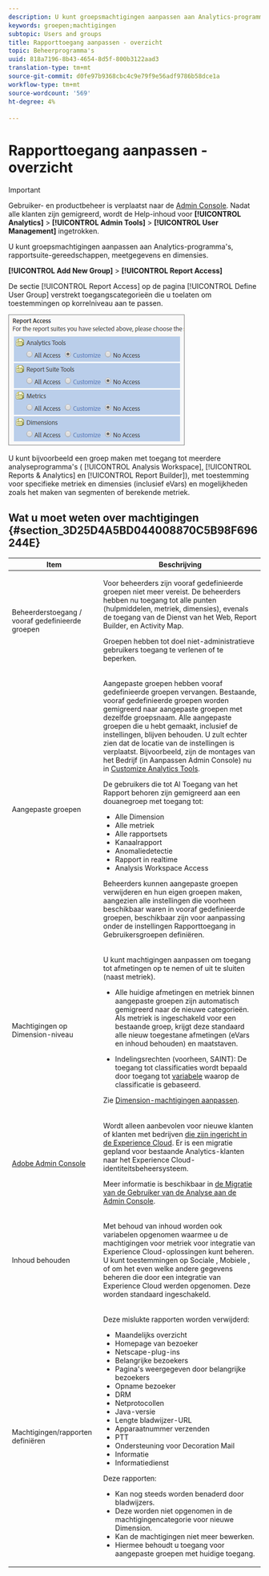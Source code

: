```yaml
---
description: U kunt groepsmachtigingen aanpassen aan Analytics-programma's, rapportsuite-gereedschappen, meetgegevens en dimensies.
keywords: groepen;machtigingen
subtopic: Users and groups
title: Rapporttoegang aanpassen - overzicht
topic: Beheerprogramma's
uuid: 818a7196-8b43-4654-8d5f-800b3122aad3
translation-type: tm+mt
source-git-commit: d0fe97b9368cbc4c9e79f9e56adf9786b58dce1a
workflow-type: tm+mt
source-wordcount: '569'
ht-degree: 4%

---
```



# Rapporttoegang aanpassen - overzicht

>[!IMPORTANT]
>
>Gebruiker- en productbeheer is verplaatst naar de [Admin Console](https://helpx.adobe.com/nl/enterprise/using/admin-console.html). Nadat alle klanten zijn gemigreerd, wordt de Help-inhoud voor **[!UICONTROL Analytics]** > **[!UICONTROL Admin Tools]** > **[!UICONTROL User Management]** ingetrokken.

U kunt groepsmachtigingen aanpassen aan Analytics-programma&#39;s, rapportsuite-gereedschappen, meetgegevens en dimensies.

**[!UICONTROL Add New Group]** > **[!UICONTROL Report Access]**

De sectie [!UICONTROL Report Access] op de pagina [!UICONTROL Define User Group] verstrekt toegangscategorieën die u toelaten om toestemmingen op korrelniveau aan te passen.

![](assets/report-access.png)

U kunt bijvoorbeeld een groep maken met toegang tot meerdere analyseprogramma&#39;s ( [!UICONTROL Analysis Workspace], [!UICONTROL Reports & Analytics] en [!UICONTROL Report Builder]), met toestemming voor specifieke metriek en dimensies (inclusief eVars) en mogelijkheden zoals het maken van segmenten of berekende metriek.

## Wat u moet weten over machtigingen {#section_3D25D4A5BD044008870C5B98F696244E}

<table id="table_DB7806E05E2040EC9A4CB7C3596879EC"> 
 <thead> 
  <tr> 
   <th colname="col1" class="entry"> Item </th> 
   <th colname="col2" class="entry"> Beschrijving </th> 
  </tr> 
 </thead>
 <tbody> 
  <tr> 
   <td colname="col1"> <p>Beheerderstoegang / vooraf gedefinieerde groepen </p> </td> 
   <td colname="col2"> <p> Voor beheerders zijn vooraf gedefinieerde groepen niet meer vereist. De beheerders hebben nu toegang tot alle punten (hulpmiddelen, metriek, dimensies), evenals de toegang van de Dienst van het Web, Report Builder, en Activity Map. </p> <p>Groepen hebben tot doel niet-administratieve gebruikers toegang te verlenen of te beperken. </p> </td> 
  </tr> 
  <tr> 
   <td colname="col1"> <p>Aangepaste groepen </p> </td> 
   <td colname="col2"> <p> Aangepaste groepen hebben vooraf gedefinieerde groepen vervangen. Bestaande, vooraf gedefinieerde groepen worden gemigreerd naar aangepaste groepen met dezelfde groepsnaam. Alle aangepaste groepen die u hebt gemaakt, inclusief de instellingen, blijven behouden. U zult echter zien dat de locatie van de instellingen is verplaatst. Bijvoorbeeld, zijn de montages van het Bedrijf (in Aanpassen Admin Console) nu in <a href="/help/admin/user-management2/c-customize-report-access/groups-analytics-tools.md"> Customize Analytics Tools</a>. </p> <p> De gebruikers die tot <span class="term"> Al Toegang van het Rapport</span> behoren zijn gemigreerd aan een douanegroep met toegang tot: </p> 
    <ul id="ul_7E1B443DEEF7452E85FEB30CA0BBC8BE"> 
     <li id="li_A510C2A4129340E0AB08EEBDBE4AEAD9">Alle Dimension </li> 
     <li id="li_8BA1D7A2527C4F10AC93108B9E87F418">Alle metriek </li> 
     <li id="li_265830A2C6B94AF28720DA99980EAA51">Alle rapportsets </li> 
     <li id="li_685B99DEAB814D7B9C11B14AA4CB8CD4">Kanaalrapport </li> 
     <li id="li_B35420302AAB42509BD6AF0FA6349BF8">Anomaliedetectie </li> 
     <li id="li_3787E4696C454D3ABD1D75F6C282A9A2">Rapport in realtime </li> 
     <li id="li_3797DF9C40D1426588819116362962F5">Analysis Workspace Access </li> 
    </ul> <p>Beheerders kunnen aangepaste groepen verwijderen en hun eigen groepen maken, aangezien alle instellingen die voorheen beschikbaar waren in vooraf gedefinieerde groepen, beschikbaar zijn voor aanpassing onder de instellingen <span class="wintitle"> Rapporttoegang</span> in Gebruikersgroepen definiëren.</a> </p> </td> 
  </tr> 
  <tr> 
   <td colname="col1"> <p>Machtigingen op Dimension-niveau </p> </td> 
   <td colname="col2"> <p>U kunt machtigingen aanpassen om toegang tot afmetingen op te nemen of uit te sluiten (naast metriek). </p> 
    <ul id="ul_DA5A54223673474E9151AF979DA50659"> 
     <li id="li_C3E82F7BC07A4F2F83A85D3D511292CC"> <p>Alle huidige afmetingen en metriek binnen aangepaste groepen zijn automatisch gemigreerd naar de nieuwe categorieën. Als metriek is ingeschakeld voor een bestaande groep, krijgt deze standaard alle nieuw toegestane afmetingen (eVars en inhoud behouden) en maatstaven. </p> </li> 
     <li id="li_CC56F9181CC14AB59318628E72F2E8C9"> Indelingsrechten (voorheen, SAINT): De toegang tot classificaties wordt bepaald door toegang tot <a href="https://docs.adobe.com/content/help/en/analytics/components/classifications/c-classifications.html"> variabele</a> waarop de classificatie is gebaseerd. </li> 
    </ul> <p>Zie <a href="/help/admin/user-management2/c-customize-report-access/groups-dimensions.md"> Dimension-machtigingen aanpassen</a>. </p> </td> 
  </tr> 
  <tr> 
   <td colname="col1"> <p><a href="https://helpx.adobe.com/enterprise/using/admin-console.html"> Adobe Admin Console</a> </p> </td> 
   <td colname="col2"> <p>Wordt alleen aanbevolen voor nieuwe klanten of klanten met bedrijven <a href="https://docs.adobe.com/content/help/en/core-services/interface/about-core-services/core-services.html"> die zijn ingericht in de Experience Cloud</a>. Er is een migratie gepland voor bestaande <span class="keyword"> Analytics</span>-klanten naar het <span class="keyword"> Experience Cloud</span>-identiteitsbeheersysteem. </p> <p>Meer informatie is beschikbaar in <a href="https://docs.adobe.com/content/help/en/analytics/admin/user-product-management/user-management/migrate-users/c-migration-tool.html"> de Migratie van de Gebruiker van de Analyse aan de Admin Console</a>. </p> </td> 
  </tr> 
  <tr> 
   <td colname="col1"> <p>Inhoud behouden </p> </td> 
   <td colname="col2"> <p>Met behoud van inhoud worden ook variabelen opgenomen waarmee u de machtigingen voor metriek voor integratie van Experience Cloud-oplossingen kunt beheren. U kunt toestemmingen op <span class="keyword"> Sociale </span>, <span class="keyword"> Mobiele </span>, of om het even welke andere gegevens beheren die door een <span class="keyword"> integratie van Experience Cloud</span> werden opgenomen. Deze worden standaard ingeschakeld. </p> </td> 
  </tr> 
  <tr> 
   <td colname="col1"> <p>Machtigingen/rapporten definiëren </p> </td> 
   <td colname="col2"> <p>Deze mislukte rapporten worden verwijderd: </p> 
    <ul id="ul_C0415CFF0562472297272EC58ECC0774"> 
     <li id="li_62B1CE33B1454987B878B321EB40D62E">Maandelijks overzicht </li> 
     <li id="li_71CD776D212540A18F9B083D2E11A296">Homepage van bezoeker </li> 
     <li id="li_406200AD68C74D11B5F53988A4E76A68">Netscape-plug-ins </li> 
     <li id="li_A124637D69C94C78921C8B028D890541">Belangrijke bezoekers </li> 
     <li id="li_5C26FF95371B4F3080FF75C7F8DE0F72">Pagina's weergegeven door belangrijke bezoekers </li> 
     <li id="li_E7E262BD0CF64E16B838F995F6A13B8A">Opname bezoeker </li> 
     <li id="li_0EDC74625C0D4B1A992FCA49B648E4C0">DRM </li> 
     <li id="li_ACC92E6EA188409486E7C943F26B9DAC">Netprotocollen </li> 
     <li id="li_6E18C4D12377416A8124BBD13164B03A">Java-versie </li> 
     <li id="li_1599265E59EF4F34BB406356410C9E68">Lengte bladwijzer-URL </li> 
     <li id="li_3035442010984C409089B21E03DB7BCC">Apparaatnummer verzenden </li> 
     <li id="li_6B2163ED8FC84EBF933D97A504B4D527">PTT </li> 
     <li id="li_0EB8A4A7619B45DF87109B183A7C69C8">Ondersteuning voor Decoration Mail </li> 
     <li id="li_989FAC662F7344E6BDDC517B79D4581E">Informatie </li> 
     <li id="li_F1FB7F8E415443F3B63F6D11D59A04AB">Informatiedienst </li> 
    </ul> <p>Deze rapporten: </p> 
    <ul id="ul_F71505C59F734EA9B541BF8AB9F9388F"> 
     <li id="li_7D461907B895447280E69CF1520DF47C">Kan nog steeds worden benaderd door bladwijzers. </li> 
     <li id="li_27BA2DD6BA4C446FBAA06B6C76CD171F">Deze worden niet opgenomen in de machtigingencategorie voor nieuwe Dimension. </li> 
     <li id="li_504E9D8421714406A0F37DEF1E10E34B">Kan de machtigingen niet meer bewerken. </li> 
     <li id="li_0022E8DCA07344C793847E8282EFBEEF">Hiermee behoudt u toegang voor aangepaste groepen met huidige toegang. </li> 
    </ul> </td> 
  </tr> 
 </tbody> 
</table>


